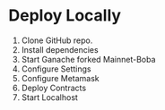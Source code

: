 # Deploy Locally

1. Clone GitHub repo.
2. Install dependencies
3. Start Ganache forked Mainnet-Boba
4. Configure Settings
5. Configure Metamask
6. Deploy Contracts
7. Start Localhost
